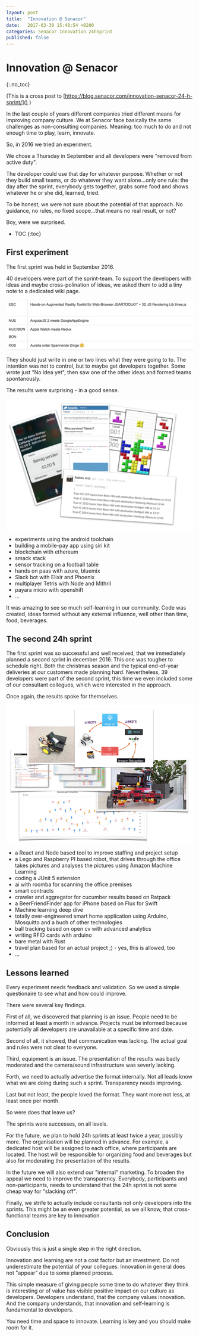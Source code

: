 ```yaml
---
layout: post
title:  "Innovation @ Senacor"
date:   2017-03-30 15:48:54 +0200
categories: Senacor Innovation 24hSprint
published: false
---
```

# Innovation @ Senacor
{:.no_toc}

(This is a cross post to [https://blog.senacor.com/innovation-senacor-24-h-sprint/]() )

In the last couple of years different companies tried different means for improving company culture.
We at Senacor face basically the same challenges as non-consulting companies.
Meaning: too much to do and not enough time to play, learn, innovate.

So, in 2016 we tried an experiment.

We chose a Thursday in September and all developers were "removed from active duty".

The developer could use that day for whatever purpose.
Whether or not they build small teams, or do whatever they want alone...only one rule:
the day after the sprint, everybody gets together, grabs some food and shows whatever he or she did, learned, tried.

To be honest, we were not sure about the potential of that approach.
No guidance, no rules, no fixed scope...that means no real result, or not?

Boy, were we surprised.

* TOC
{:toc}

## First experiment

The first sprint was held in September 2016.

40 developers were part of the sprint-team.
To support the developers with ideas and maybe cross-polination of ideas, we asked them to add a tiny note to a dedicated wiki page.

![](/assets/images/2017-03-30/ideas.png)

They should just write in one or two lines what they were going to to.
The intention was not to control, but to maybe get developers together.
Some wrote just "No idea yet", then saw one of the other ideas and formed teams spontanously.

The results were surprising - in a good sense.

![](/assets/images/2017-03-30/sprint1.png)

* experiments using the android toolchain
* building a mobile-pay app using siri kit
* blockchain with ethereum
* smack stack
* sensor tracking on a football table
* hands on paas with azure, bluemix
* Slack bot with Elixir and Phoenix
* multiplayer Tetris with Node and Mithril
* payara micro with openshift
* ...

It was amazing to see so much self-learning in our community.
Code was created, ideas formed without any external influence, well other than time, food, beverages.

## The second 24h sprint

The first sprint was so successful and well received, that we immediately planned a second sprint in december 2016.
This one was tougher to schedule right.
Both the christmas season and the typical end-of-year deliveries at our customers made planning hard.
Nevertheless, 39 developers were part of the second sprint, this time we even included some of our consultant collegues, which were interested in the approach.

Once again, the results spoke for themselves.

![](/assets/images/2017-03-30/sprint2.png)

* a React and Node based tool to improve staffing and project setup
* a Lego and Raspberry PI based robot, that drives through the office takes pictures and analyses the pictures using Amazon Machine Learning
* coding a JUnit 5 extension
* ai with roomba for scanning the office premises
* smart contracts
* crawler and aggregator for cucumber results based on Ratpack
* a BeerFriendFinder app for iPhone based on Flux for Swift
* Machine learning deep dive
* totally over-engineered smart home application using Arduino, Mosquitto and a buch of other technologies
* ball tracking based on open cv with advanced analytics
* writing RFID cards with arduino
* bare metal with Rust
* travel plan based for an actual project ;) - yes, this is allowed, too
* ...

## Lessons learned

Every experiment needs feedback and validation.
So we used a simple questionaire to see what and how could improve.

There were several key findings.

First of all, we discovered that planning is an issue.
People need to be informed at least a month in advance.
Projects must be informed because potentially all developers are unavailable at a specific time and date.

Second of all, it showed, that communication was lacking.
The actual goal and rules were not clear to everyone.

Third, equipment is an issue.
The presentation of the results was badly moderated and the camera/sound infrastructure was severly lacking.

Forth, we need to actually advertise the format internally.
Not all leads know what we are doing during such a sprint.
Transparency needs improving.

Last but not least, the people loved the format.
They want more not less, at least once per month.

So were does that leave us?

The sprints were successes, on all levels.

For the future, we plan to hold 24h sprints at least twice a year, possibly more.
The organisation will be planned in advance.
For example, a dedicated host will be assigned to each office, where participants are located.
The host will be responsible for organizing food and beverages but also for moderating the presentation of the results.

In the future we will also extend our "internal" marketing.
To broaden the appeal we need to improve the transparency.
Everybody, participants and non-participants, needs to understand that the 24h sprint is not some cheap way for "slacking off".

Finally, we strife to actually include consultants not only developers into the sprints.
This might be an even greater potential, as we all know, that cross-functional teams are key to innovation.

## Conclusion

Obviously this is just a single step in the right direction.

Innovation and learning are not a cost factor but an investment.
Do not underestimate the potential of your collegues.
Innovation in general does not "appear" due to some planned process.

This simple measure of giving people some time to do whatever they think is interesting or of value has visible positive impact on our culture as developers.
Developers understand, that the company values innovation.
And the company understands, that innovation and self-learning is fundamental to developers.

You need time and space to innovate.
Learning is key and you should make room for it.


